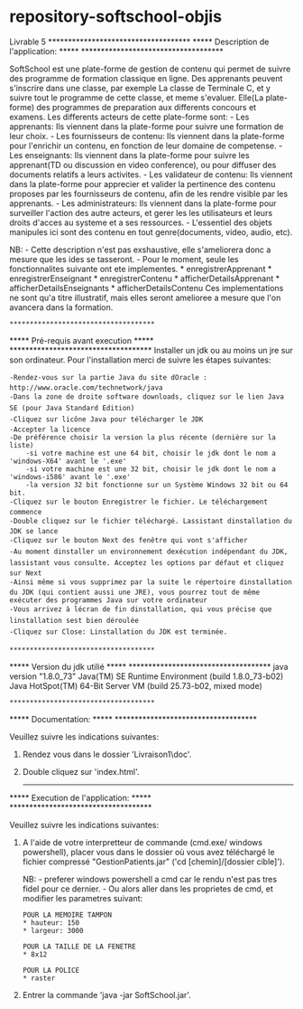 # repository-softschool-objis
Livrable 5
	************************************
*****  	Description de l'application:   	*****
	************************************

SoftSchool est une plate-forme de gestion de contenu qui permet de suivre des programme de formation classique en ligne.
Des apprenants peuvent s'inscrire dans une classe, par exemple La classe de Terminale C, et y suivre tout le programme de cette classe, et meme s'evaluer.
Elle(La plate-forme) des programmes de preparation aux differents concours et examens. 
Les differents acteurs de cette plate-forme sont:
	- Les apprenants: Ils viennent dans la plate-forme pour suivre une formation de leur choix.
	- Les fournisseurs de contenu: Ils viennent dans la plate-forme pour l'enrichir un contenu, en fonction de leur domaine de competense.
	- Les enseignants: Ils viennent dans la plate-forme pour suivre les apprenant(TD ou discussion en video conference), ou pour diffuser des documents relatifs a 
		leurs activites.
	- Les validateur de contenu: Ils viennent dans la plate-forme pour apprecier et valider la pertinence des contenu proposes par les fournisseurs de contenu, afin de 
	   les rendre visible par les apprenants.
	- Les administrateurs: Ils viennent dans la plate-forme pour surveiller l'action des autre acteurs, et gerer les les utilisateurs et leurs droits d'acces au systeme et a ses ressources.
	- L'essentiel des objets manipules ici sont des contenu en tout genre(documents, video, audio, etc).

NB: - Cette description n'est pas exshaustive, elle s'ameliorera donc a mesure que les ides se tasseront.
    - Pour le moment, seule les fonctionnalites suivante ont ete implementes.
	* enregistrerApprenant
	* enregistrerEnseignant
	* enregistrerContenu
	* afficherDetailsApprenant
	* afficherDetailsEnseignants
	* afficherDetailsContenu
	Ces implementations ne sont qu'a titre illustratif, mais elles seront amelioree a mesure que l'on avancera dans la formation.


	************************************
*****  	     Pré-requis avant execution		*****
	************************************
Installer un jdk ou au moins un jre sur son ordinateur.
Pour l'installation merci de suivre les étapes suivantes:

	-Rendez-vous sur la partie Java du site dOracle : http://www.oracle.com/technetwork/java
	-Dans la zone de droite software downloads, cliquez sur le lien Java SE (pour Java Standard Edition)
	-Cliquez sur licône Java pour télécharger le JDK
	-Accepter la licence
	-De préférence choisir la version la plus récente (dernière sur la liste)
		-si votre machine est une 64 bit, choisir le jdk dont le nom a 'windows-X64' avant le '.exe'
		-si votre machine est une 32 bit, choisir le jdk dont le nom a 'windows-i586' avant le '.exe'
		-la version 32 bit fonctionne sur un Système Windows 32 bit ou 64 bit.
	-Cliquez sur le bouton Enregistrer le fichier. Le téléchargement commence
	-Double cliquez sur le fichier téléchargé. Lassistant dinstallation du JDK se lance
	-Cliquez sur le bouton Next des fenêtre qui vont s'afficher
	-Au moment dinstaller un environnement dexécution indépendant du JDK, lassistant vous consulte. Acceptez les options par défaut et cliquez sur Next
	-Ainsi même si vous supprimez par la suite le répertoire dinstallation du JDK (qui contient aussi une JRE), vous pourrez tout de même exécuter des programmes Java sur votre ordinateur
	-Vous arrivez à lécran de fin dinstallation, qui vous précise que linstallation sest bien déroulée 
	-Cliquez sur Close: Linstallation du JDK est terminée. 

	************************************
*****  		Version du jdk utilié		  	*****
	************************************
java version "1.8.0_73"
Java(TM) SE Runtime Environment (build 1.8.0_73-b02)
Java HotSpot(TM) 64-Bit Server VM (build 25.73-b02, mixed mode)



	************************************
*****  	Documentation:			  	*****
	************************************

Veuillez suivre les indications suivantes:

1) Rendez vous dans le dossier 'Livraison1\doc'.

2) Double cliquez sur 'index.html'.

	
	************************************
***** 	Execution de l'application:    		*****
	************************************

Veuillez suivre les indications suivantes:
	
1) 	A l'aide de votre interpretteur de commande (cmd.exe/ windows powershell),
	placer vous dans le dossier où vous avez téléchargé
	le fichier compressé "GestionPatients.jar"
	('cd [chemin]/[dossier cible]').

	NB: - preferer windows powershell a cmd car le rendu n'est pas tres fidel pour ce dernier.
	    - Ou alors aller dans les proprietes de cmd, et modifier les parametres suivant:

		POUR LA MEMOIRE TAMPON
		* hauteur: 150
		* largeur: 3000

		POUR LA TAILLE DE LA FENETRE
		* 8x12
		
		POUR LA POLICE
		* raster

2)	Entrer la commande 'java -jar SoftSchool.jar'.

